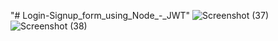 "# Login-Signup_form_using_Node_-_JWT" 
![Screenshot (37)](https://user-images.githubusercontent.com/105505070/194725794-906375b1-e42e-4e79-9459-63901e753e0e.png)
![Screenshot (38)](https://user-images.githubusercontent.com/105505070/194725812-900d4492-650b-4043-a3df-6ead61714b93.png)

